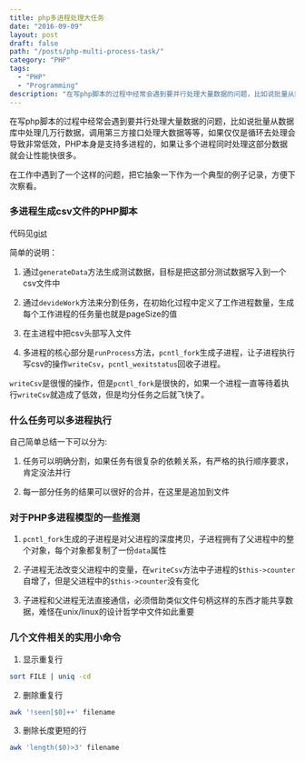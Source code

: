 ```yaml
---
title: php多进程处理大任务
date: "2016-09-09"
layout: post
draft: false
path: "/posts/php-multi-process-task/"
category: "PHP"
tags:
  - "PHP"
  - "Programming"
description: "在写php脚本的过程中经常会遇到要并行处理大量数据的问题，比如说批量从数据库中处理几万行数据，调用第三方接口处理大数据等等，如果仅仅是循环去处理会导致非常低效，PHP本身是支持多进程的，如果让多个进程同时处理这部分数据就会让性能快很多..."
---
```


在写php脚本的过程中经常会遇到要并行处理大量数据的问题，比如说批量从数据库中处理几万行数据，调用第三方接口处理大数据等等，如果仅仅是循环去处理会导致非常低效，PHP本身是支持多进程的，如果让多个进程同时处理这部分数据就会让性能快很多。

在工作中遇到了一个这样的问题，把它抽象一下作为一个典型的例子记录，方便下次察看。

### 多进程生成csv文件的PHP脚本
代码见[gist](https://gist.github.com/xcaptain/57aa46eaf52a1e0233f04caef1f1df66)

简单的说明：

1. 通过`generateData`方法生成测试数据，目标是把这部分测试数据写入到一个csv文件中

2. 通过`devideWork`方法来分割任务，在初始化过程中定义了工作进程数量，生成每个工作进程的任务量也就是pageSize的值

3. 在主进程中把csv头部写入文件

4. 多进程的核心部分是`runProcess`方法，`pcntl_fork`生成子进程，让子进程执行写csv的操作`writeCsv`，`pcntl_wexitstatus`回收子进程。

`writeCsv`是很慢的操作，但是`pcntl_fork`是很快的，如果一个进程一直等待着执行`writeCsv`就造成了低效，但是均分任务之后就飞快了。

### 什么任务可以多进程执行
自己简单总结一下可以分为:

1. 任务可以明确分割，如果任务有很复杂的依赖关系，有严格的执行顺序要求，肯定没法并行

2. 每一部分任务的结果可以很好的合并，在这里是追加到文件


### 对于PHP多进程模型的一些推测
1. `pcntl_fork`生成的子进程是对父进程的深度拷贝，子进程拥有了父进程中的整个对象，每个对象都复制了一份`data`属性

2. 子进程无法改变父进程中的变量，在`writeCsv`方法中子进程的`$this->counter`自增了，但是父进程中的`$this->counter`没有变化

3. 子进程和父进程无法直接通信，必须借助类似文件句柄这样的东西才能共享数据，难怪在unix/linux的设计哲学中文件如此重要


### 几个文件相关的实用小命令
1. 显示重复行
```bash
sort FILE | uniq -cd
```

2. 删除重复行
```bash
awk '!seen[$0]++' filename
```

3. 删除长度更短的行
```bash
awk 'length($0)>3' filename
```
